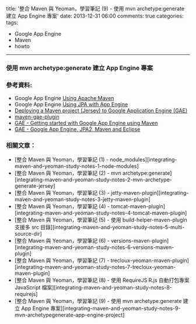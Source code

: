 title: '整合 Maven 與 Yeoman，學習筆記 (9) - 使用 mvn archetype:generate 建立 App Engine 專案'
date: 2013-12-31 06:00
comments: true
categories: 
tags:
  - Google App Engine
  - Maven
  - howto
---
### 使用 mvn archetype:generate 建立 App Engine 專案

<!-- more -->

### 參考資料:

* Google App Engine [Using Apache Maven]
* Google App Engine [Using JPA with App Engine]
* [Deploying a Maven project (Jersey) to Google Application Engine (GAE)][deploy]
* [maven-gae-plugin]
* [GAE - Getting started with Google App Engine using Maven][gae-getting-started]
* [GAE - Google App Engine, JPA2, Maven and Eclipse][gae-jpa2-maven]

### 相關文章：

* [整合 Maven 與 Yeoman，學習筆記 (1) - node_modules][integrating-maven-and-yeoman-study-notes-1-node-modules]
* [整合 Maven 與 Yeoman，學習筆記 (2) - mvn archetype:generate][integrating-maven-and-yeoman-study-notes-2-mvn-archetype-generate-jersey]
* [整合 Maven 與 Yeoman，學習筆記 (3) - jetty-maven-plugin][integrating-maven-and-yeoman-study-notes-3-jetty-maven-plugin]
* [整合 Maven 與 Yeoman，學習筆記 (4) - tomcat-maven-plugin][integrating-maven-and-yeoman-study-notes-4-tomcat-maven-plugin]
* [整合 Maven 與 Yeoman，學習筆記 (5) - 使用 build-helper-maven-plugin 支援多 src 目錄][integrating-maven-and-yeoman-study-notes-5-multi-source-dir]
* [整合 Maven 與 Yeoman，學習筆記 (6) - versions-maven-plugin][integrating-maven-and-yeoman-study-notes-6-versions-maven-plugin]
* [整合 Maven 與 Yeoman，學習筆記 (7) - trecloux-yeoman-maven-plugin][integrating-maven-and-yeoman-study-notes-7-trecloux-yeoman-maven-plugin]
* [整合 Maven 與 Yeoman，學習筆記 (8) - 使用 RequireJS R.js 自動打包專案 JavaScript 檔案][integrating-maven-and-yeoman-study-notes-8-requirejs]
* [整合 Maven 與 Yeoman，學習筆記 (9) - 使用 mvn archetype:generate 建立 App Engine 專案][integrating-maven-and-yeoman-study-notes-9-mvn-archetypegenerate-app-engine-project]

<!-- cross references -->

<!-- post_references -->

<!-- external references -->

[Using Apache Maven]: https://developers.google.com/appengine/docs/java/tools/maven
[Using JPA with App Engine]: https://developers.google.com/appengine/docs/java/datastore/jpa/overview-dn2
[deploy]: http://www.luigi7up.com/index.php/posts/it/31-deploying-maven-project-jersey-to-google-application-engine-gae "Deploying a Maven project (Jersey) to Google Application Engine (GAE)"
[maven-gae-plugin]: https://github.com/maven-gae-plugin/maven-gae-plugin
[gae-getting-started]: http://www.loop81.com/2013/01/gae-getting-started-with-google-app.html "GAE - Getting started with Google App Engine using Maven"
[gae-jpa2-maven]: http://www.loop81.com/2013/02/gae-google-app-engine-jpa2-maven-and.html "GAE - Google App Engine, JPA2, Maven and Eclipse"